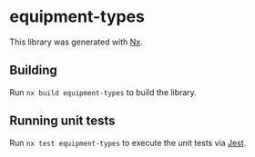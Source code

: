 # equipment-types

This library was generated with [Nx](https://nx.dev).

## Building

Run `nx build equipment-types` to build the library.

## Running unit tests

Run `nx test equipment-types` to execute the unit tests via [Jest](https://jestjs.io).
